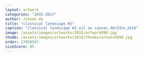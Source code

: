 ```yaml
---
layout: artwork
categories: "2015-2017"
author: Jihoon Ha
title: "classical landscape #2"
caption: "classical landscape #2_oil on canvas_46×53㎝_2016"
image: /assets/images/artworks/2016/artwork098.jpg
thumb: /assets/images/artworks/2016/thumbs/artwork098.jpg
order: 17030547
sizeScore: 05
---
```

